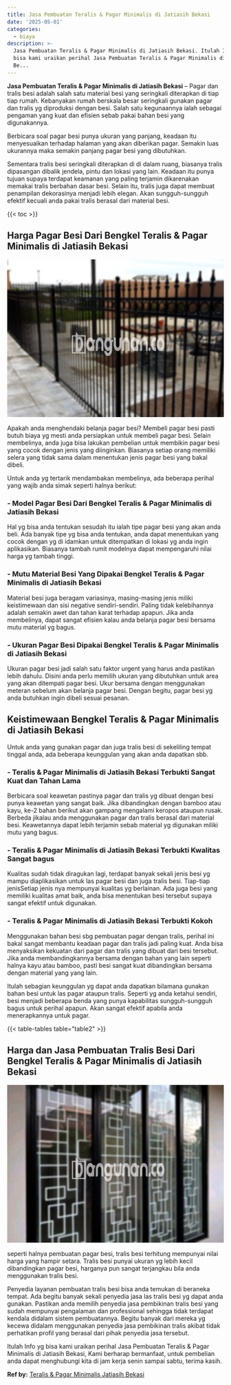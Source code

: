 ```yaml
---
title: Jasa Pembuatan Teralis & Pagar Minimalis di Jatiasih Bekasi
date: '2025-05-01'
categories:
  - biaya
description: >-
  Jasa Pembuatan Teralis & Pagar Minimalis di Jatiasih Bekasi. Itulah Info yg
  bisa kami uraikan perihal Jasa Pembuatan Teralis & Pagar Minimalis di Jatiasih
  Be...
---
```


**Jasa Pembuatan Teralis & Pagar Minimalis di Jatiasih Bekasi** – Pagar dan tralis besi adalah salah satu material besi yang seringkali diterapkan di tiap tiap rumah. Kebanyakan rumah berskala besar seringkali gunakan pagar dan tralis yg diproduksi dengan besi. Salah satu kegunaannya ialah sebagai pengaman yang kuat dan efisien sebab pakai bahan besi yang digunakannya.

Berbicara soal pagar besi punya ukuran yang panjang, keadaan itu menyesuaikan terhadap halaman yang akan diberikan pagar. Semakin luas ukurannya maka semakin panjang pagar besi yang dibutuhkan.

Sementara tralis besi seringkali diterapkan di di dalam ruang, biasanya tralis dipasangan dibalik jendela, pintu dan lokasi yang lain. Keadaan itu punya tujuan supaya terdapat keamanan yang paling terjamin dikarenakan memakai tralis berbahan dasar besi. Selain itu, tralis juga dapat membuat penampilan dekorasinya menjadi lebih elegan. Akan sungguh-sungguh efektif kecuali anda pakai tralis berasal dari material besi.

{{< toc >}}

## Harga Pagar Besi Dari Bengkel Teralis & Pagar Minimalis di Jatiasih Bekasi

![Jasa Pembuatan Teralis & Pagar Minimalis di Jatiasih Bekasi](/images/pagar-minimalis-murah-06.png)

Apakah anda menghendaki belanja pagar besi? Membeli pagar besi pasti butuh biaya yg mesti anda persiapkan untuk membeli pagar besi. Selain membelinya, anda juga bisa lakukan pembelian untuk membikin pagar besi yang cocok dengan jenis yang diinginkan. Biasanya setiap orang memiliki selera yang tidak sama dalam menentukan jenis pagar besi yang bakal dibeli.

Untuk anda yg tertarik mendambakan membelinya, ada beberapa perihal yang wajib anda simak seperti halnya berikut:
### \- Model Pagar Besi Dari Bengkel Teralis & Pagar Minimalis di Jatiasih Bekasi

Hal yg bisa anda tentukan sesudah itu ialah tipe pagar besi yang akan anda beli. Ada banyak tipe yg bisa anda tentukan, anda dapat menentukan yang cocok dengan yg di idamkan untuk ditempatkan di lokasi yg anda ingin aplikasikan. Biasanya tambah rumit modelnya dapat mempengaruhi nilai harga yg tambah tinggi.

### \- Mutu Material Besi Yang Dipakai Bengkel Teralis & Pagar Minimalis di Jatiasih Bekasi

Material besi juga beragam variasinya, masing-masing jenis miliki keistimewaan dan sisi negative sendiri-sendiri. Paling tidak kelebihannya adalah semakin awet dan tahan karat terhadap apapun. Jika anda membelinya, dapat sangat efisien kalau anda belanja pagar besi bersama mutu material yg bagus.

### \- Ukuran Pagar Besi Dipakai Bengkel Teralis & Pagar Minimalis di Jatiasih Bekasi

Ukuran pagar besi jadi salah satu faktor urgent yang harus anda pastikan lebih dahulu. Disini anda perlu memilih ukuran yang dibutuhkan untuk area yang akan ditempati pagar besi. Ukur bersama dengan menggunakan meteran sebelum akan belanja pagar besi. Dengan begitu, pagar besi yg anda butuhkan ingin dibeli sesuai pesanan.

## Keistimewaan Bengkel Teralis & Pagar Minimalis di Jatiasih Bekasi

Untuk anda yang gunakan pagar dan juga tralis besi di sekeliling tempat tinggal anda, ada beberapa keunggulan yang akan anda dapatkan sbb.

### \- Teralis & Pagar Minimalis di Jatiasih Bekasi Terbukti Sangat Kuat dan Tahan Lama

Berbicara soal keawetan pastinya pagar dan tralis yg dibuat dengan besi punya keawetan yang sangat baik. Jika dibandingkan dengan bamboo atau kayu, ke-2 bahan berikut akan gampang mengalami keropos ataupun rusak. Berbeda jikalau anda menggunakan pagar dan tralis berasal dari material besi. Keawetannya dapat lebih terjamin sebab material yg digunakan miliki mutu yang bagus.

### \- Teralis & Pagar Minimalis di Jatiasih Bekasi Terbukti Kwalitas Sangat bagus

Kualitas sudah tidak diragukan lagi, terdapat banyak sekali jenis besi yg mampu diaplikasikan untuk las pagar besi dan juga tralis besi. Tiap-tiap jenisSetiap jenis nya mempunyai kualitas yg berlainan. Ada juga besi yang memiliki kualitas amat baik, anda bisa menentukan besi tersebut supaya sangat efektif untuk digunakan.

### \- Teralis & Pagar Minimalis di Jatiasih Bekasi Terbukti Kokoh

Menggunakan bahan besi sbg pembuatan pagar dengan tralis, perihal ini bakal sangat membantu keadaan pagar dan tralis jadi paling kuat. Anda bisa menyaksikan kekuatan dari pagar dan tralis yang dibuat dari besi tersebut. Jika anda membandingkannya bersama dengan bahan yang lain seperti halnya kayu atau bamboo, pasti besi sangat kuat dibandingkan bersama dengan material yang yang lain.

Itulah sebagian keunggulan yg dapat anda dapatkan bilamana gunakan bahan besi untuk las pagar ataupun tralis. Seperti yg anda ketahui sendiri, besi menjadi beberapa benda yang punya kapabilitas sungguh-sungguh bagus untuk perihal apapun. Akan sangat efektif apabila anda menerapkannya untuk pagar.

{{< table-tables table="table2" >}}

## Harga dan Jasa Pembuatan Tralis Besi Dari Bengkel Teralis & Pagar Minimalis di Jatiasih Bekasi

![Jasa Pembuatan Teralis & Pagar Minimalis di Jatiasih Bekasi](/images/teralis-minimalis-murah-02.png)

seperti halnya pembuatan pagar besi, tralis besi terhitung mempunyai nilai harga yang hampir setara. Tralis besi punyai ukuran yg lebih kecil dibandingkan pagar besi, harganya pun sangat terjangkau bila anda menggunakan tralis besi.

Penyedia layanan pembuatan tralis besi bisa anda temukan di beraneka tempat. Ada begitu banyak sekali penyedia jasa las tralis besi yg dapat anda gunakan. Pastikan anda memilih penyedia jasa pembikinan tralis besi yang sudah mempunyai pengalaman dan professional sehingga tidak terdapat kendala didalam sistem pembuatannya. Begitu banyak dari mereka yg kecewa didalam menggunakan penyedia jasa pembikinan tralis akibat tidak perhatikan profil yang berasal dari pihak penyedia jasa tersebut.

Itulah Info yg bisa kami uraikan perihal Jasa Pembuatan Teralis & Pagar Minimalis di Jatiasih Bekasi, Kami berharap bermanfaat, untuk pembelian anda dapat menghubungi kita di jam kerja senin sampai sabtu, terima kasih.

**Ref by:** [Teralis & Pagar Minimalis Jatiasih Bekasi](https://id.wikipedia.org/wiki/Teralis)
